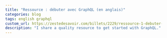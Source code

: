 ```yaml
---
title: "Ressource : débuter avec GraphQL (en anglais)"
categories: blog
tags: english graphql
custom_url: https://zestedesavoir.com/billets/2229/ressource-1-debuter-avec-graphql-en-anglais/
description: "I share a quality resource to get started with GraphQL."
---
```

